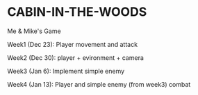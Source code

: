 # CABIN-IN-THE-WOODS
Me &amp; Mike's Game

Week1 (Dec 23): Player movement and attack 

Week2 (Dec 30): player + evironment + camera

Week3 (Jan 6): Implement simple enemy

Week4 (Jan 13): Player and simple enemy (from week3) combat
